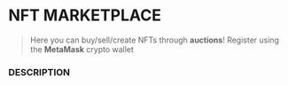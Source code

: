 # NFT MARKETPLACE
> Here you can buy/sell/create NFTs through **auctions**! 
> Register using the **MetaMask** crypto wallet

### DESCRIPTION
